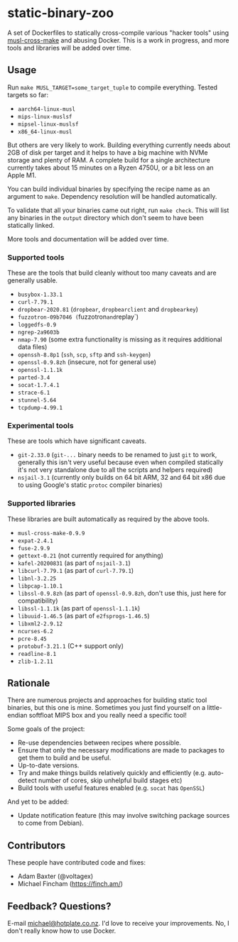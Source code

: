 # static-binary-zoo

A set of Dockerfiles to statically cross-compile various "hacker tools" using [musl-cross-make](https://github.com/richfelker/musl-cross-make) and abusing Docker. This is a work in progress, and more tools and libraries will be added over time.

## Usage

Run `make MUSL_TARGET=some_target_tuple` to compile everything. Tested targets so far:

* `aarch64-linux-musl`
* `mips-linux-muslsf`
* `mipsel-linux-muslsf`
* `x86_64-linux-musl`

But others are very likely to work. Building everything currently needs about 2GB of disk per target and it helps to have a big machine with NVMe storage and plenty of RAM. A complete build for a single architecture currently takes about 15 minutes on a Ryzen 4750U, or a bit less on an Apple M1.

You can build individual binaries by specifying the recipe name as an argument to `make`. Dependency resolution will be handled automatically.

To validate that all your binaries came out right, run `make check`. This will list any binaries in the `output` directory which don't seem to have been statically linked.

More tools and documentation will be added over time.

### Supported tools

These are the tools that build cleanly without too many caveats and are generally usable.

* `busybox-1.33.1`
* `curl-7.79.1`
* `dropbear-2020.81` (`dropbear`, `dropbearclient` and `dropbearkey`)
* `fuzzotron-09b7046 (`fuzzotron` and `replay`)
* `loggedfs-0.9`
* `ngrep-2a9603b`
* `nmap-7.90` (some extra functionality is missing as it requires additional data files)
* `openssh-8.8p1` (`ssh`, `scp`, `sftp` and `ssh-keygen`)
* `openssl-0.9.8zh` (insecure, not for general use)
* `openssl-1.1.1k`
* `parted-3.4`
* `socat-1.7.4.1`
* `strace-6.1`
* `stunnel-5.64`
* `tcpdump-4.99.1`

### Experimental tools

These are tools which have significant caveats.

* `git-2.33.0` (`git-...` binary needs to be renamed to just `git` to work, generally this isn't very useful because even when compiled statically it's not very standalone due to all the scripts and helpers required)
* `nsjail-3.1` (currently only builds on 64 bit ARM, 32 and 64 bit x86 due to using Google's static `protoc` compiler binaries)

### Supported libraries

These libraries are built automatically as required by the above tools.

* `musl-cross-make-0.9.9`
* `expat-2.4.1`
* `fuse-2.9.9`
* `gettext-0.21` (not currently required for anything)
* `kafel-20200831` (as part of `nsjail-3.1`)
* `libcurl-7.79.1` (as part of `curl-7.79.1`)
* `libnl-3.2.25`
* `libpcap-1.10.1`
* `libssl-0.9.8zh` (as part of `openssl-0.9.8zh`, don't use this, just here for compatibility)
* `libssl-1.1.1k` (as part of `openssl-1.1.1k`)
* `libuuid-1.46.5` (as part of `e2fsprogs-1.46.5`)
* `libxml2-2.9.12`
* `ncurses-6.2`
* `pcre-8.45`
* `protobuf-3.21.1` (C++ support only)
* `readline-8.1`
* `zlib-1.2.11`

## Rationale

There are numerous projects and approaches for building static tool binaries, but this one is mine. Sometimes you just find yourself on a little-endian softfloat MIPS box and you really need a specific tool!

Some goals of the project:

* Re-use dependencies between recipes where possible.
* Ensure that only the necessary modifications are made to packages to get them to build and be useful.
* Up-to-date versions.
* Try and make things builds relatively quickly and efficiently (e.g. auto-detect number of cores, skip unhelpful build stages etc)
* Build tools with useful features enabled (e.g. `socat` has `OpenSSL`)

And yet to be added:

* Update notification feature (this may involve switching package sources to come from Debian).

## Contributors

These people have contributed code and fixes:

* Adam Baxter (@voltagex)
* Michael Fincham (https://finch.am/)

## Feedback? Questions?

E-mail michael@hotplate.co.nz. I'd love to receive your improvements. No, I don't really know how to use Docker.
